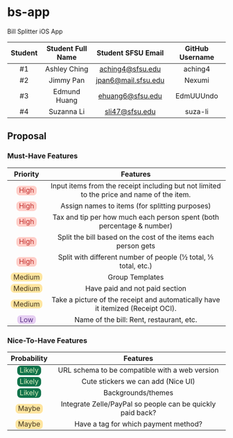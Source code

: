 # bs-app
Bill Splitter iOS App

|   Student    | Student Full Name |   Student SFSU Email   | GitHub Username |
| :----------: | :---------------: | :--------------------: | :-------------: |
|      #1      |   Ashley Ching    |   aching4@sfsu.edu    |    aching4    |
|      #2      |     Jimmy Pan     |   jpan6@mail.sfsu.edu  |     Nexumi      |
|      #3      |    Edmund Huang   |     ehuang6@sfsu.edu   |    EdmUUUndo    |
|      #4      |     Suzanna Li    |      sli47@sfsu.edu    |     suza-li     |


## Proposal

### Must-Have Features

| Priority | Features |
| :------: | :------: |
| <span style="border-radius: 8px; background: #FFCFC9; color: #C22E2D; padding: 0px 6px 2px 6px;">High</span> | Input items from the receipt including but not limited to the price and name of the item. |
| <span style="border-radius: 8px; background: #FFCFC9; color: #C22E2D; padding: 0px 6px 2px 6px;">High</span> | Assign names to items (for splitting purposes) |
| <span style="border-radius: 8px; background: #FFCFC9; color: #C22E2D; padding: 0px 6px 2px 6px;">High</span> | Tax and tip per how much each person spent (both percentage & number) |
| <span style="border-radius: 8px; background: #FFCFC9; color: #C22E2D; padding: 0px 6px 2px 6px;">High</span> | Split the bill based on the cost of the items each person gets |
| <span style="border-radius: 8px; background: #FFCFC9; color: #C22E2D; padding: 0px 6px 2px 6px;">High</span> | Split with different number of people (½ total, ⅕ total, etc.) |
| <span style="border-radius: 8px; background: #FFE5A0; color: #473821; padding: 0px 6px;">Medium</span> | Group Templates |
| <span style="border-radius: 8px; background: #FFE5A0; color: #473821; padding: 0px 6px;">Medium</span> | Have paid and not paid section |
| <span style="border-radius: 8px; background: #FFE5A0; color: #473821; padding: 0px 6px;">Medium</span> | Take a picture of the receipt and automatically have it itemized (Receipt OCI). |
| <span style="border-radius: 8px; background: #E6CFF2; color: #5A3286; padding: 0px 6px;">Low</span> | Name of the bill: Rent, restaurant, etc. |

### Nice-To-Have Features

| Probability | Features |
| :---------: | :------: |
| <span style="border-radius: 8px; background: #11734B; color: #D4EDBC; padding: 0px 6px 2px 6px;">Likely</span> | URL schema to be compatible with a web version |
| <span style="border-radius: 8px; background: #11734B; color: #D4EDBC; padding: 0px 6px 2px 6px;">Likely</span> | Cute stickers we can add (Nice UI) |
| <span style="border-radius: 8px; background: #11734B; color: #D4EDBC; padding: 0px 6px 2px 6px;">Likely</span> | Backgrounds/themes |
| <span style="border-radius: 8px; background: #FFE5A0; color: #473821; padding: 0px 6px 2px 6px;">Maybe</span> | Integrate Zelle/PayPal so people can be quickly paid back?  |
| <span style="border-radius: 8px; background: #FFE5A0; color: #473821; padding: 0px 6px 2px 6px;">Maybe</span> | Have a tag for which payment method? |
